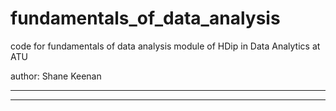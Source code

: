 # fundamentals_of_data_analysis


code for fundamentals of data analysis module of HDip in Data Analytics at ATU

author: Shane Keenan 

***


***